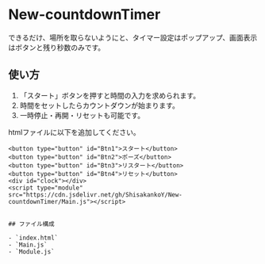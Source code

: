 # New-countdownTimer

できるだけ、場所を取らないようにと、タイマー設定はポップアップ、画面表示はボタンと残り秒数のみです。

## 使い方

1. 「スタート」ボタンを押すと時間の入力を求められます。  
2. 時間をセットしたらカウントダウンが始まります。  
3. 一時停止・再開・リセットも可能です。

htmlファイルに以下を追加してください。

```
<button type="button" id="Btn1">スタート</button>
<button type="button" id="Btn2">ポーズ</button>
<button type="button" id="Btn3">リスタート</button>
<button type="button" id="Btn4">リセット</button>
<div id="clock"></div>
<script type="module" src="https://cdn.jsdelivr.net/gh/ShisakankoY/New-countdownTimer/Main.js"></script>


## ファイル構成

- `index.html`
- `Main.js`  
- `Module.js`
